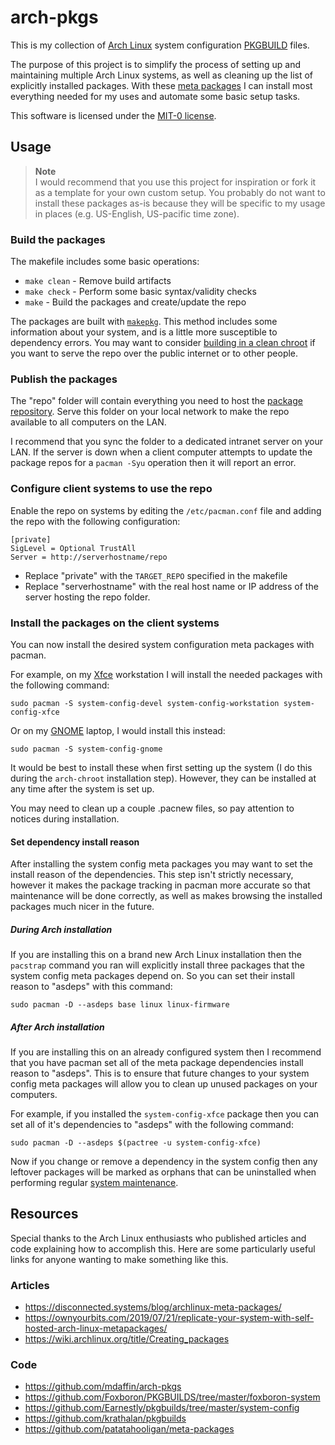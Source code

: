 # arch-pkgs

This is my collection of [Arch Linux][archlinux] system configuration [PKGBUILD][pkgbuild] files.

The purpose of this project is to simplify the process of setting up and maintaining multiple Arch Linux systems, as well as cleaning up the list of explicitly installed packages. With these [meta packages][metapackages] I can install most everything needed for my uses and automate some basic setup tasks.

This software is licensed under the [MIT-0 license][license].

[archlinux]: https://archlinux.org/
[pkgbuild]: https://wiki.archlinux.org/title/PKGBUILD
[metapackages]: https://wiki.archlinux.org/title/Meta_package_and_package_group
[license]: LICENSE.txt

## Usage

> **Note**\
> I would recommend that you use this project for inspiration or fork it as a template for your own custom setup. You probably do not want to install these packages as-is because they will be specific to my usage in places (e.g. US-English, US-pacific time zone).

### Build the packages

The makefile includes some basic operations:

* `make clean` - Remove build artifacts
* `make check` - Perform some basic syntax/validity checks
* `make` - Build the packages and create/update the repo

The packages are built with [`makepkg`][makepkg]. This method includes some information about your system, and is a little more susceptible to dependency errors. You may want to consider [building in a clean chroot][cleanchroot] if you want to serve the repo over the public internet or to other people.

[makepkg]: https://wiki.archlinux.org/title/makepkg
[cleanchroot]: https://wiki.archlinux.org/title/DeveloperWiki:Building_in_a_clean_chroot

### Publish the packages

The "repo" folder will contain everything you need to host the [package repository][customrepo]. Serve this folder on your local network to make the repo available to all computers on the LAN.

I recommend that you sync the folder to a dedicated intranet server on your LAN. If the server is down when a client computer attempts to update the package repos for a `pacman -Syu` operation then it will report an error.

[customrepo]: https://wiki.archlinux.org/title/Pacman/Tips_and_tricks#Custom_local_repository
[archarm]: https://archlinuxarm.org/

### Configure client systems to use the repo

Enable the repo on systems by editing the `/etc/pacman.conf` file and adding the repo with the following configuration:

```
[private]
SigLevel = Optional TrustAll
Server = http://serverhostname/repo
```

* Replace "private" with the `TARGET_REPO` specified in the makefile
* Replace "serverhostname" with the real host name or IP address of the server hosting the repo folder.

### Install the packages on the client systems

You can now install the desired system configuration meta packages with pacman.

For example, on my [Xfce][xfce] workstation I will install the needed packages with the following command:

```
sudo pacman -S system-config-devel system-config-workstation system-config-xfce
```

Or on my [GNOME][gnome] laptop, I would install this instead:

```
sudo pacman -S system-config-gnome
```

It would be best to install these when first setting up the system (I do this during the `arch-chroot` installation step). However, they can be installed at any time after the system is set up.

You may need to clean up a couple .pacnew files, so pay attention to notices during installation.

#### Set dependency install reason

After installing the system config meta packages you may want to set the install reason of the dependencies. This step isn't strictly necessary, however it makes the package tracking in pacman more accurate so that maintenance will be done correctly, as well as makes browsing the installed packages much nicer in the future.

##### During Arch installation

If you are installing this on a brand new Arch Linux installation then the `pacstrap` command you ran will explicitly install three packages that the system config meta packages depend on. So you can set their install reason to "asdeps" with this command:

```
sudo pacman -D --asdeps base linux linux-firmware
```

##### After Arch installation

If you are installing this on an already configured system then I recommend that you have pacman set all of the meta package dependencies install reason to "asdeps". This is to ensure that future changes to your system config meta packages will allow you to clean up unused packages on your computers.

For example, if you installed the `system-config-xfce` package then you can set all of it's dependencies to "asdeps" with the following command:

```
sudo pacman -D --asdeps $(pactree -u system-config-xfce)
```

Now if you change or remove a dependency in the system config then any leftover packages will be marked as orphans that can be uninstalled when performing regular [system maintenance][sysmaint].

[xfce]: https://www.xfce.org/
[gnome]: http://www.gnome.org/
[sysmaint]: https://wiki.archlinux.org/title/System_maintenance

## Resources

Special thanks to the Arch Linux enthusiasts who published articles and code explaining how to accomplish this. Here are some particularly useful links for anyone wanting to make something like this.

### Articles

* https://disconnected.systems/blog/archlinux-meta-packages/
* https://ownyourbits.com/2019/07/21/replicate-your-system-with-self-hosted-arch-linux-metapackages/
* https://wiki.archlinux.org/title/Creating_packages

### Code

* https://github.com/mdaffin/arch-pkgs
* https://github.com/Foxboron/PKGBUILDS/tree/master/foxboron-system
* https://github.com/Earnestly/pkgbuilds/tree/master/system-config
* https://github.com/krathalan/pkgbuilds
* https://github.com/patatahooligan/meta-packages
